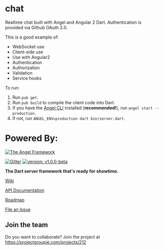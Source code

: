 # chat
Realtime chat built with Angel and Angular 2 Dart.
Authentication is provided via Github OAuth 2.0.

This is a good example of:
* WebSocket use
* Client-side use
* Use with Angular2
* Authentication
* Authorization
* Validation
* Service hooks

To run:

1. Run `pub get`.
2. Run `pub build` to compile the client code into Dart.
2. If you have the [Angel CLI](https://github.com/angel-dart/cli) installed (**recommended!**),
run `angel start --production`.
3. If not, run `ANGEL_ENV=production dart bin/server.dart`.

# Powered By:
[![The Angel Framework](https://angel-dart.github.io/images/logo.png)](https://angel-dart.github.io)

[![Gitter](https://img.shields.io/gitter/room/nwjs/nw.js.svg)](https://gitter.im/angel_dart/discussion)
[![version: v1.0.0-beta](https://img.shields.io/badge/pub-v1.0.0--beta-blue.svg)](https://pub.dartlang.org/packages/angel_common)

**The Dart server framework that's ready for showtime.**

[Wiki](https://github.com/angel-dart/angel/wiki)

[API Documentation](http://www.dartdocs.org/documentation/angel_common/latest)

[Roadmap](https://github.com/angel-dart/roadmap/blob/master/ROADMAP.md)

[File an Issue](https://github.com/angel-dart/roadmap/issues)

## Join the team
Do you want to collaborate? Join the project at https://projectgroupie.com/projects/212 
